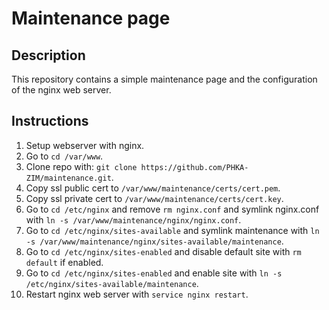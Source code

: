 # Maintenance page

## Description

This repository contains a simple maintenance page and the configuration of the nginx web server.

## Instructions

1. Setup webserver with nginx.
2. Go to ```cd /var/www```.
3. Clone repo with: ```git clone https://github.com/PHKA-ZIM/maintenance.git```.
4. Copy ssl public cert to ```/var/www/maintenance/certs/cert.pem```.
5. Copy ssl private cert to ```/var/www/maintenance/certs/cert.key```.
6. Go to ```cd /etc/nginx``` and remove ```rm nginx.conf``` and symlink nginx.conf with ```ln -s /var/www/maintenance/nginx/nginx.conf```.
7. Go to ```cd /etc/nginx/sites-available``` and symlink maintenance with ```ln -s /var/www/maintenance/nginx/sites-available/maintenance```.
8. Go to ```cd /etc/nginx/sites-enabled``` and disable default site with ```rm default``` if enabled.
9. Go to ```cd /etc/nginx/sites-enabled``` and enable site with ```ln -s /etc/nginx/sites-available/maintenance```.
10. Restart nginx web server with ```service nginx restart```.
